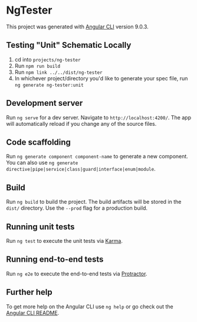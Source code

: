 # NgTester

This project was generated with [Angular CLI](https://github.com/angular/angular-cli) version 9.0.3.

## Testing "Unit" Schematic Locally

1. cd into `projects/ng-tester`
2. Run `npm run build`
3. Run `npm link ../../dist/ng-tester`
4. In whichever project/directory you'd like to generate your spec file, run `ng generate ng-tester:unit`

## Development server

Run `ng serve` for a dev server. Navigate to `http://localhost:4200/`. The app will automatically reload if you change any of the source files.

## Code scaffolding

Run `ng generate component component-name` to generate a new component. You can also use `ng generate directive|pipe|service|class|guard|interface|enum|module`.

## Build

Run `ng build` to build the project. The build artifacts will be stored in the `dist/` directory. Use the `--prod` flag for a production build.

## Running unit tests

Run `ng test` to execute the unit tests via [Karma](https://karma-runner.github.io).

## Running end-to-end tests

Run `ng e2e` to execute the end-to-end tests via [Protractor](http://www.protractortest.org/).

## Further help

To get more help on the Angular CLI use `ng help` or go check out the [Angular CLI README](https://github.com/angular/angular-cli/blob/master/README.md).
